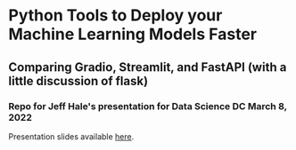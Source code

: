 # Python Tools to Deploy your Machine Learning Models Faster

## Comparing Gradio, Streamlit, and FastAPI (with a little discussion of flask)

### Repo for Jeff Hale's presentation for Data Science DC March 8, 2022


Presentation slides available [here](presentation/Deploy%20your%20models%20faster.pdf).
